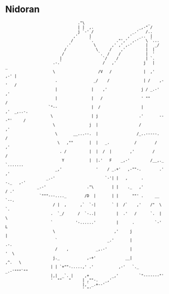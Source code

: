 # Nidoran
                                    ."\                            _
                                    | |  ,.                    _,-" /
                                    j `-' /                 _.'   /..
                                  ,'     |                ,'   _..  |
                                 /       `.          ."','  ,-'   \ `...
                               .'          \       ,' ,' ,-'      |   _/
                              /             \     /    ,'         |  |
                             /               `.  /    /           |  '
                            |                  `/    /            | `.
                         .-.`                  /   ,'            j   |        _
                         \                   /V   /              |  ,'     ,-' |
                          .                _/    /               | /    ,-'   /
                          |               |    ,'               j / _.-'    ,'
                          |               |   /                 ' ""       /
                       `"--               |  /                  |        ,'  _,..-.
                        \                 | j                  .'       ---"'     /
                         \               j  |                  /                ,'
                          \       __...--.  |                 /_..-----.       /
                           \   ,""       |  |   _.           /        /      ,'
                            . /          |  |  /  |        ,'        /      /
                             Y           |  |.'   F    _,-'         /__,._ `.......
                          _,'               '    / _.+'   ,-""-.        .'       ,'
                      _.-'                      `-'| |   ,      .       -._   ,-'
                  _.-'                  ."\        | |    ._   ,'         / .'
                   `"""---...._        /D  |       | |      ""' .     __  `--.
                         / |  ,      ,`  `-|       ` |  /`    ,'    /"  \     `.
                        .  `_/      /  `-..|         |  .'   /      `.  |       \
                        `          '-......'         |      .         `-'        L
                         \                          ,'     j                     |
                          `                      _.'       |                    .-.
                          /    ,            _,.-'          |                    '  \
                         j._            ,-+'             __|                  ,^.   \
                        | | `+""-.....,' .'           ,-'   `._           _.-'"""`""
                        |,|  _`. |     ,+          _,'         `"-------"'
                        '  ""   "     | ,""-.   _,'
                                      |,` _.+--'
                                      ' "'
